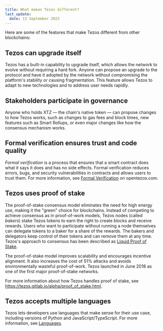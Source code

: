 ```yaml
---
title: What makes Tezos different?
last_update:
  date: 13 September 2023
---
```


Here are some of the features that make Tezos different from other blockchains:

## Tezos can upgrade itself

Tezos has a built-in capability to upgrade itself, which allows the network to evolve without requiring a hard fork. Anyone can propose an upgrade to the protocol and have it adopted by the network without compromising the platform's stability or causing fragmentation. This feature allows Tezos to adapt to new technologies and to address user needs rapidly.

## Stakeholders participate in governance

Anyone who holds XTZ — the chain's native token — can propose changes to how Tezos works, such as changes to gas fees and block times, new features such as Smart Rollups, or even major changes like how the consensus mechanism works.

## Formal verification ensures trust and code quality

*Formal verification* is a process that ensures that a smart contract does what it says it does and has no side effects. Formal verification reduces errors, bugs, and security vulnerabilities in contracts and allows users to trust them. For more information, see [Formal Verification](https://opentezos.com/formal-verification) on opentezos.com.

## Tezos uses proof of stake

The proof-of-stake consensus model eliminates the need for high energy use, making it the "green" choice for blockchains. Instead of competing to achieve consensus as in proof-of-work models, Tezos nodes (called *bakers*) stake Tezos tokens to earn the right to create blocks and receive rewards. Users who want to participate without running a node themselves can delegate tokens to a baker for a share of the rewards. The bakers and delegators keep control of their tokens and can remove them at any time. Tezos's approach to consensus has been described as [Liquid Proof of Stake](https://medium.com/tezos/liquid-proof-of-stake-aec2f7ef1da7).

The proof-of-stake model improves scalability and encourages incentive alignment. It also increases the cost of 51% attacks and avoids environmentally wasteful proof-of-work. Tezos launched in June 2018 as one of the first major proof-of-stake networks.

For more information about how Tezos handles proof of stake, see https://tezos.gitlab.io/alpha/proof_of_stake.html.

## Tezos accepts multiple languages

Tezos lets developers use languages that make sense for their use case, including versions of Python and JavaScript/TypeScript. For more information, see [Languages](../smart-contracts/languages/).